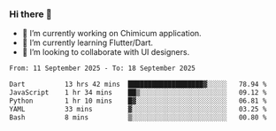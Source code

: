 ### Hi there 👋

<!--
**devcat37/devcat37** is a ✨ _special_ ✨ repository because its `README.md` (this file) appears on your GitHub profile.-->


- 🔭 I’m currently working on Chimicum application.
- 🌱 I’m currently learning Flutter/Dart.
- 👯 I’m looking to collaborate with UI designers.
<!-- - 🤔 I’m looking for help with ... -->

<!--START_SECTION:waka-->

```txt
From: 11 September 2025 - To: 18 September 2025

Dart          13 hrs 42 mins  ███████████████████▓░░░░░   78.94 %
JavaScript    1 hr 34 mins    ██▒░░░░░░░░░░░░░░░░░░░░░░   09.12 %
Python        1 hr 10 mins    █▓░░░░░░░░░░░░░░░░░░░░░░░   06.81 %
YAML          33 mins         ▓░░░░░░░░░░░░░░░░░░░░░░░░   03.25 %
Bash          8 mins          ▒░░░░░░░░░░░░░░░░░░░░░░░░   00.80 %
```

<!--END_SECTION:waka-->
